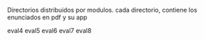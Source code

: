 Directorios distribuidos por modulos.
cada directorio, contiene los enunciados en pdf y su app

eval4
eval5
eval6
eval7
eval8
